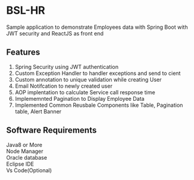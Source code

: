 # BSL-HR

Sample application to demonstrate Employees data with Spring Boot with JWT security and ReactJS as front end

Features
---------
  1. Spring Security using JWT authentication
  2. Custom Exception Handler to handler exceptions and send to cient
  3. Custom annotation to unique validation while creating User
  4. Email Notifcation to newly created user
  5. AOP implentation to calculate Service call response time
  6. Implememnted Pagination to Display Employee Data
  7. Implemented Common Reusbale Components like Table, Pagination table, Alert Banner 
  
Software Requirements
----------------------
  Java8 or More \
  Node Manager \
  Oracle database \
  Eclipse IDE \
  Vs Code(Optional) 
  


  
